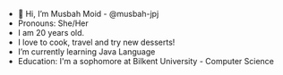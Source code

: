 - 👋 Hi, I’m Musbah Moid - @musbah-jpj
- Pronouns: She/Her
- I am 20 years old.
- I love to cook, travel and try new desserts!
- I’m currently learning Java Language
- Education: I'm a sophomore at Bilkent University - Computer Science

<!---
musbah-jpj/musbah-jpj is a ✨ special ✨ repository because its `README.md` (this file) appears on your GitHub profile.
You can click the Preview link to take a look at your changes.
--->
